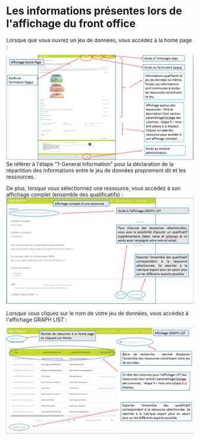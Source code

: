 # Les informations présentes lors de l'affichage du front office

Lorsque que vous ouvrez un jeu de données, vous accédez à la home page :

![](/assets/frontofficeaffichagehomepage.png)Se référer à l'étape "1-General Information" pour la déclaration de la répartition des informations entre le jeu de données proprement dit et les ressources.

De plus, lorsque vous sélectionnez une ressource, vous accédez à son affichage complet \(ensemble des qualificatifs\) :![](/assets/frontofficeaffichagecomplet.png)

Lorsque vous cliquez sur le nom de votre jeu de données, vous accédez à l'affichage GRAPH LIST :

![](/assets/frontofficeaffichagegraphlist.png)